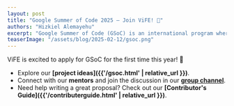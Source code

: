 ```yaml
---
layout: post
title: "Google Summer of Code 2025 – Join ViFE! 🚀"
authors: "Hizkiel Alemayehu"
excerpt: "Google Summer of Code (GSoC) is an international program where Google provides stipends to contributors who complete open-source software projects during the summer."
teaserImage: "/assets/blog/2025-02-12/gsoc.png"
---
```


ViFE is excited to apply for GSoC for the first time this year! 🎉  

- Explore our **[project ideas]({{'/gsoc.html'  | relative_url }})**.  
- Connect with our **mentors** and join the discussion in our **[group channel](https://matrix.to/#/#gsoc:edirom.de)**.  
- Need help writing a great proposal? Check out our **[Contributor's Guide]({{'/contributerguide.html'  | relative_url }})**.  

